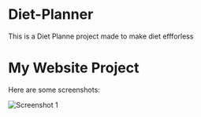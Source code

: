 # Diet-Planner
This is a Diet Planne project made to make diet effforless
# My Website Project  

Here are some screenshots:  

![Screenshot 1](SCREENSHOT/SCREENSHOT1.png)  

